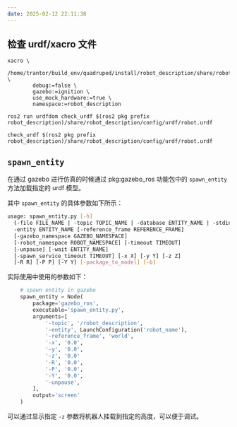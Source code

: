 ```yaml
---
date: 2025-02-12 22:11:38
---
```


## 检查 urdf/xacro 文件

```shell
xacro \
    /home/trantor/build_env/quadruped/install/robot_description/share/robot_description/config/xacro/robot.xacro \
        debug:=false \
        gazebo:=ignition \
        use_mock_hardware:=true \
        namespace:=robot_description
```

```shell
ros2 run urdfdom check_urdf $(ros2 pkg prefix robot_description)/share/robot_description/config/urdf/robot.urdf

check_urdf $(ros2 pkg prefix robot_description)/share/robot_description/config/urdf/robot.urdf
```

## `spawn_entity`

在通过 gazebo 进行仿真的时候通过 pkg:gazebo_ros 功能包中的 `spawn_entity` 方法加载指定的 urdf 模型。

其中 `spawn_entity` 的具体参数如下所示：

```bash
usage: spawn_entity.py [-h]
  (-file FILE_NAME | -topic TOPIC_NAME | -database ENTITY_NAME | -stdin)
  -entity ENTITY_NAME [-reference_frame REFERENCE_FRAME]
  [-gazebo_namespace GAZEBO_NAMESPACE]
  [-robot_namespace ROBOT_NAMESPACE] [-timeout TIMEOUT]
  [-unpause] [-wait ENTITY_NAME]
  [-spawn_service_timeout TIMEOUT] [-x X] [-y Y] [-z Z]
  [-R R] [-P P] [-Y Y] [-package_to_model] [-b]
```

实际使用中使用的参数如下：

```python
    # spawn entity in gazebo
    spawn_entity = Node(
        package='gazebo_ros',
        executable='spawn_entity.py',
        arguments=[
            '-topic', '/robot_description',
            '-entity', LaunchConfiguration('robot_name'),
            '-reference_frame', 'world',
            '-x', '0.0',
            '-y', '0.0',
            '-z', '0.0'
            '-R', '0.0',
            '-P', '0.0',
            '-Y', '0.0',
            '-unpause',
        ],
        output='screen'
    )
```

可以通过显示指定 `-z` 参数将机器人挂载到指定的高度，可以便于调试。
